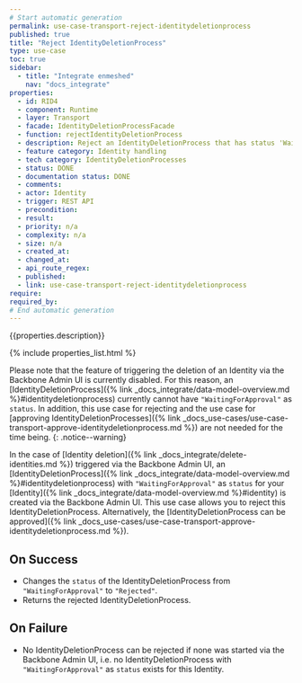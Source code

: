 ```yaml
---
# Start automatic generation
permalink: use-case-transport-reject-identitydeletionprocess
published: true
title: "Reject IdentityDeletionProcess"
type: use-case
toc: true
sidebar:
  - title: "Integrate enmeshed"
    nav: "docs_integrate"
properties:
  - id: RID4
  - component: Runtime
  - layer: Transport
  - facade: IdentityDeletionProcessFacade
  - function: rejectIdentityDeletionProcess
  - description: Reject an IdentityDeletionProcess that has status 'WaitingForApproval' that was started by external support channel (from Backbone Admin UI)
  - feature category: Identity handling
  - tech category: IdentityDeletionProcesses
  - status: DONE
  - documentation status: DONE
  - comments:
  - actor: Identity
  - trigger: REST API
  - precondition:
  - result:
  - priority: n/a
  - complexity: n/a
  - size: n/a
  - created_at:
  - changed_at:
  - api_route_regex:
  - published:
  - link: use-case-transport-reject-identitydeletionprocess
require:
required_by:
# End automatic generation
---
```


{{properties.description}}

{% include properties_list.html %}

Please note that the feature of triggering the deletion of an Identity via the Backbone Admin UI is currently disabled. For this reason, an [IdentityDeletionProcess]({% link _docs_integrate/data-model-overview.md %}#identitydeletionprocess) currently cannot have `"WaitingForApproval"` as `status`. In addition, this use case for rejecting and the use case for [approving IdentityDeletionProcesses]({% link _docs_use-cases/use-case-transport-approve-identitydeletionprocess.md %}) are not needed for the time being.
{: .notice--warning}

In the case of [Identity deletion]({% link _docs_integrate/delete-identities.md %}) triggered via the Backbone Admin UI, an [IdentityDeletionProcess]({% link _docs_integrate/data-model-overview.md %}#identitydeletionprocess) with `"WaitingForApproval"` as `status` for your [Identity]({% link _docs_integrate/data-model-overview.md %}#identity) is created via the Backbone Admin UI.
This use case allows you to reject this IdentityDeletionProcess.
Alternatively, the [IdentityDeletionProcess can be approved]({% link _docs_use-cases/use-case-transport-approve-identitydeletionprocess.md %}).

## On Success

- Changes the `status` of the IdentityDeletionProcess from `"WaitingForApproval"` to `"Rejected"`.
- Returns the rejected IdentityDeletionProcess.

## On Failure

- No IdentityDeletionProcess can be rejected if none was started via the Backbone Admin UI, i.e. no IdentityDeletionProcess with `"WaitingForApproval"` as `status` exists for this Identity.
